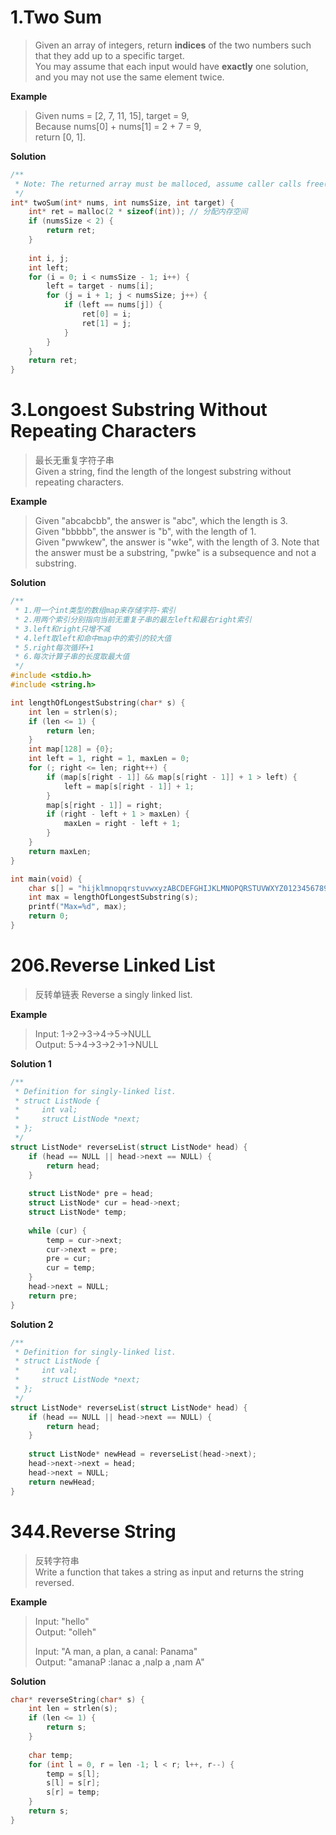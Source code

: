 # 1.Two Sum

>Given an array of integers, return **indices** of the two numbers such that they add up to a specific target.   
>You may assume that each input would have **exactly** one solution, and you may not use the same element twice.   

**Example**   
>Given nums = [2, 7, 11, 15], target = 9,   
>Because nums[0] + nums[1] = 2 + 7 = 9,   
>return [0, 1].   

**Solution**   
```c
/**
 * Note: The returned array must be malloced, assume caller calls free().
 */
int* twoSum(int* nums, int numsSize, int target) {
    int* ret = malloc(2 * sizeof(int)); // 分配内存空间
    if (numsSize < 2) {
        return ret;
    }
    
    int i, j;
    int left;
    for (i = 0; i < numsSize - 1; i++) {
        left = target - nums[i];
        for (j = i + 1; j < numsSize; j++) {
            if (left == nums[j]) {
                ret[0] = i;
                ret[1] = j;   
            }
        }
    }
    return ret;
}
```

# 3.Longoest Substring Without Repeating Characters

>最长无重复字符子串   
>Given a string, find the length of the longest substring without repeating characters.   

**Example**
>Given "abcabcbb", the answer is "abc", which the length is 3.   
>Given "bbbbb", the answer is "b", with the length of 1.   
>Given "pwwkew", the answer is "wke", with the length of 3. Note that the answer must be a substring, "pwke" is a subsequence and not a substring.   

**Solution**
```c
/**
 * 1.用一个int类型的数组map来存储字符-索引
 * 2.用两个索引分别指向当前无重复子串的最左left和最右right索引
 * 3.left和right只增不减
 * 4.left取left和命中map中的索引的较大值
 * 5.right每次循环+1
 * 6.每次计算子串的长度取最大值
 */
#include <stdio.h>
#include <string.h>

int lengthOfLongestSubstring(char* s) {
    int len = strlen(s);
    if (len <= 1) {
        return len;
    }
    int map[128] = {0};
    int left = 1, right = 1, maxLen = 0;
    for (; right <= len; right++) {
        if (map[s[right - 1]] && map[s[right - 1]] + 1 > left) {
            left = map[s[right - 1]] + 1;
        }
        map[s[right - 1]] = right;
        if (right - left + 1 > maxLen) {
            maxLen = right - left + 1;
        }
    }
    return maxLen;
}

int main(void) { 
    char s[] = "hijklmnopqrstuvwxyzABCDEFGHIJKLMNOPQRSTUVWXYZ0123456789hijklmnopqrstuvwxyzABCDEFGHIJKLMNOPQRSTUVWXYZ0123456789hijklmnopqrstuvwxyzABCDEFGHIJKLMNOPQRSTUVWXYZ0123456789hijklmnopqrstuvwxyzABCDEFGHIJKLMNOPQRSTUVWXYZ0123456789hijklmnopqrstuvwxyzABCDEFGHIJKLMNOPQRSTUVWXYZ0123456789hijklmnopqrstuvwxyzABCDEFGHIJKLMNOPQRSTUVWXYZ0123456789";
    int max = lengthOfLongestSubstring(s);
	printf("Max=%d", max);
	return 0;
}
```

# 206.Reverse Linked List

>反转单链表
>Reverse a singly linked list.

**Example**   
>Input: 1->2->3->4->5->NULL   
>Output: 5->4->3->2->1->NULL   

**Solution 1**   
```c
/**
 * Definition for singly-linked list.
 * struct ListNode {
 *     int val;
 *     struct ListNode *next;
 * };
 */
struct ListNode* reverseList(struct ListNode* head) {
    if (head == NULL || head->next == NULL) {
        return head;
    }
    
    struct ListNode* pre = head;
    struct ListNode* cur = head->next;
    struct ListNode* temp;
    
    while (cur) {
        temp = cur->next;
        cur->next = pre;
        pre = cur;
        cur = temp;
    }
    head->next = NULL;
    return pre;
}
```

**Solution 2**

```c
/**
 * Definition for singly-linked list.
 * struct ListNode {
 *     int val;
 *     struct ListNode *next;
 * };
 */
struct ListNode* reverseList(struct ListNode* head) {
    if (head == NULL || head->next == NULL) {
        return head;
    }
    
    struct ListNode* newHead = reverseList(head->next);
    head->next->next = head;
    head->next = NULL;
    return newHead;
}
```



# 344.Reverse String

> 反转字符串   
> Write a function that takes a string as input and returns the string reversed.

**Example**
>Input: "hello"   
>Output: "olleh"  
>    
>Input: "A man, a plan, a canal: Panama"   
>Output: "amanaP :lanac a ,nalp a ,nam A"   

**Solution**
```c
char* reverseString(char* s) {
    int len = strlen(s);
    if (len <= 1) {
        return s;
    }
    
    char temp;
    for (int l = 0, r = len -1; l < r; l++, r--) {
        temp = s[l];
        s[l] = s[r];
        s[r] = temp;
    }
    return s;
}
```